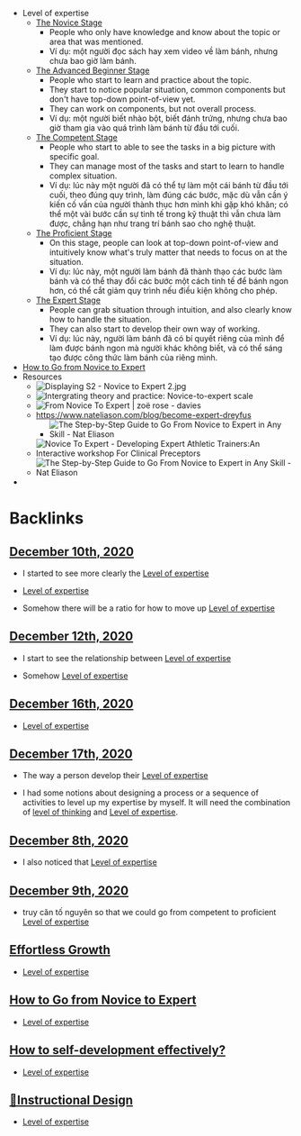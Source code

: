 - Level of expertise
    - [The Novice Stage](<The Novice Stage.md>)
        - People who only have knowledge and know about the topic or area that was mentioned.
        - Ví dụ: một người đọc sách hay xem video về làm bánh, nhưng chưa bao giờ làm bánh.
    - [The Advanced Beginner Stage](<The Advanced Beginner Stage.md>)
        - People who start to learn and practice about the topic.
        - They start to notice popular situation, common components but don't have top-down point-of-view yet.
        - They can work on components, but not overall process.
        - Ví dụ: một người biết nhào bột, biết đánh trứng, nhưng chưa bao giờ tham gia vào quá trình làm bánh từ đầu tới cuối.
    - [The Competent Stage](<The Competent Stage.md>)
        - People who start to able to see the tasks in a big picture with specific goal. 
        - They can manage most of the tasks and start to learn to handle complex situation.
        - Ví dụ: lúc này một người đã có thể tự làm một cái bánh từ đầu tới cuối, theo đúng quy trình, làm đúng các bước, mặc dù vẫn cần ý kiến cố vấn của người thành thục hơn mình khi gặp khó khăn; có thể một vài bước cần sự tinh tế trong kỹ thuật thì vẫn chưa làm được, chẳng hạn như trang trí bánh sao cho nghệ thuật.
    - [The Proficient Stage](<The Proficient Stage.md>)
        - On this stage, people can look at top-down point-of-view and intuitively know what's truly matter that needs to focus on at the situation.
        - Ví dụ: lúc này, một người làm bánh đã thành thạo các bước làm bánh và có thể thay đổi các bước một cách tinh tế để bánh ngon hơn, có thể cắt giảm quy trình nếu điều kiện không cho phép.
    - [The Expert Stage](<The Expert Stage.md>)
        - People can grab situation through intuition, and also clearly know how to handle the situation.
        - They can also start to develop their own way of working.
        - Ví dụ: lúc này, người làm bánh đã có bí quyết riêng của mình để làm được bánh ngon mà người khác không biết, và có thể sáng tạo được công thức làm bánh của riêng mình.
- [How to Go from Novice to Expert](<How to Go from Novice to Expert.md>)
- Resources
    - ![Displaying S2 - Novice to Expert 2.jpg](https://drive.google.com/thumbnail?id=108oF3-S2xQOBUK0I5vK7jm0GA29IxZUW&authuser=0&sz=w1813-h915)
    - ![Intergrating theory and practice: Novice-to-expert scale](https://4.bp.blogspot.com/_Aw--cHDnbOg/TSi4vP_9csI/AAAAAAAAACY/ZFUQ6-CcaQE/s1600/novice-to-expert.png)
    - ![From Novice To Expert | zoë rose - davies](https://zoerosedaviesphotography.files.wordpress.com/2013/01/0030320210001.png)
    - https://www.nateliason.com/blog/become-expert-dreyfus
        - ![The Step-by-Step Guide to Go From Novice to Expert in Any Skill - Nat  Eliason](https://uploads-ssl.webflow.com/5ad143610f7efd77b6f188f3/5b2f89712dc9c88e756487b1_Stages-of-Skill-Acquisition.png)
    - ![Novice To Expert - Developing Expert Athletic Trainers:An Interactive  workshop For Clinical Preceptors](https://theclinicalpreceptor.weebly.com/uploads/4/2/6/1/42617329/7505749_orig.png)
    - ![The Step-by-Step Guide to Go From Novice to Expert in Any Skill - Nat  Eliason](https://uploads-ssl.webflow.com/5ad143610f7efd77b6f188f3/5b2f898a3ad7a645a1909679_Dreyfus-Skill-Guide.png)
- 

# Backlinks
## [December 10th, 2020](<December 10th, 2020.md>)
- I started to see more clearly the [Level of expertise](<Level of expertise.md>)

- [Level of expertise](<Level of expertise.md>)

- Somehow there will be a ratio for how to move up [Level of expertise](<Level of expertise.md>)

## [December 12th, 2020](<December 12th, 2020.md>)
- I start to see the relationship between [Level of expertise](<Level of expertise.md>)

- Somehow [Level of expertise](<Level of expertise.md>)

## [December 16th, 2020](<December 16th, 2020.md>)
- [Level of expertise](<Level of expertise.md>)

## [December 17th, 2020](<December 17th, 2020.md>)
- The way a person develop their [Level of expertise](<Level of expertise.md>)

- I had some notions about designing a process or a sequence of activities to level up my expertise by myself. It will need the combination of [level of thinking](<level of thinking.md>) and [Level of expertise](<Level of expertise.md>).

## [December 8th, 2020](<December 8th, 2020.md>)
- I also noticed that [Level of expertise](<Level of expertise.md>)

## [December 9th, 2020](<December 9th, 2020.md>)
- truy căn tố nguyên so that we could go from competent to proficient [Level of expertise](<Level of expertise.md>)

## [Effortless Growth](<Effortless Growth.md>)
- [Level of expertise](<Level of expertise.md>)

## [How to Go from Novice to Expert](<How to Go from Novice to Expert.md>)
- [Level of expertise](<Level of expertise.md>)

## [How to self-development effectively?](<How to self-development effectively?.md>)
- [Level of expertise](<Level of expertise.md>)

## [🌱Instructional Design](<🌱Instructional Design.md>)
- [Level of expertise](<Level of expertise.md>)


